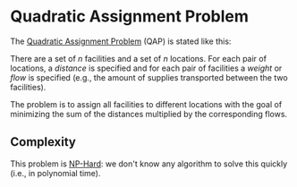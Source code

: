 # Quadratic Assignment Problem

The [Quadratic Assignment Problem](https://en.wikipedia.org/wiki/Quadratic_assignment_problem) (QAP) is stated like this:

There are a set of *n* facilities and a set of *n* locations. For each pair of locations, a *distance* is specified and for each pair of facilities a *weight* or *flow* is specified (e.g., the amount of supplies transported between the two facilities).

The problem is to assign all facilities to different locations with the goal of minimizing the sum of the distances multiplied by the corresponding flows.

## Complexity

This problem is [NP-Hard](../complexity.md#NP): we don't know any algorithm to solve this quickly (i.e., in polynomial time).